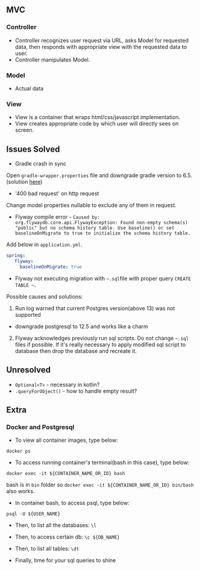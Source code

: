 ## MVC
### Controller
* Controller recognizes user request via URL, asks Model for requested data,
then responds with appropriate view with the requested data to user.
* Controller manipulates Model.

### Model
* Actual data

### View
* View is a container that wraps html/css/javascript implementation.
* View creates appropriate code by which user will directly sees on screen.

## Issues Solved
* Gradle crash in sync

Open `gradle-wrapper.properties` file and downgrade gradle version to 6.5.
(solution [here](https://github.com/gradle/gradle/issues/14155))
 
* '400 bad request' on http request

Change model properties nullable to exclude any of them in request. 

* Flyway compile error - `Caused by: org.flywaydb.core.api.FlywayException: Found non-empty schema(s) "public" but no schema history table.
Use baseline() or set baselineOnMigrate to true to initialize the schema history table.`

Add below in `application.yml`.

```yml
spring:
   flyway:
     baselineOnMigrate: true
```

* Flyway not executing migration with `~.sql`file with proper query `CREATE TABLE ~`.

Possible causes and solutions:

1) Run log warned that current Postgres version(above 13) was not supported
- downgrade postgresql to 12.5 and works like a charm

2) Flyway acknowledges previously run sql scripts. Do not change `~.sql` files if possible.
If it's really necessary to apply modified sql script to database then drop the database and recreate it.

## Unresolved
* `Optional<T>` - necessary in kotlin?
* `.queryForObject()` - how to handle empty result?

## Extra

### Docker and Postgresql
* To view all container images, type below:

`docker ps`

* To access running container's terminal(bash in this case), type below:

`docker exec -it ${CONTAINER_NAME_OR_ID} bash`

bash is in `bin` folder so `docker exec -it ${CONTAINER_NAME_OR_ID} bin/bash` also works.

* In container bash, to access psql, type below:

`psql -U ${USER_NAME}`

* Then, to list all the databases: `\l`

* Then, to access certain db: `\c ${DB_NAME}`

* Then, to list all tables: `\dt`

* Finally, time for your sql queries to shine
